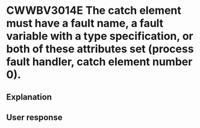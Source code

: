 # CWWBV3014E The catch element must have a fault name, a fault variable with a type specification, or both of these attributes set (process fault handler, catch element number 0).

## Explanation

## User response